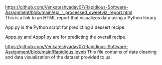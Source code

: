  https://github.com/Venkateshyadav07/Rapidious-Software-Assignment/blob/main/epi_r_processed_sweetviz_report.html   
 This is a link to an HTML report that visualizes data using a Python library. 


 
App.py is the Python script for predicting a dessert recipe. 

Appp.py and Appp1.py are for predicting the overall recipe.



https://github.com/Venkateshyadav07/Rapidious-Software-Assignment/blob/main/Rapidious.ipynb
This file contains of data cleaning and data  visualization of the dataset provided to us.
